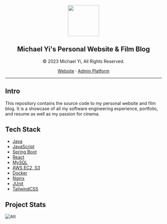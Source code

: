 <div align="center">
    <img src="https://michael-yi.com/michael.png" width="100" height="100" />
    <h2>Michael Yi's Personal Website & Film Blog</h2>
    <p>© 2023 Michael Yi, All Rights Reserved.</p>
    <p>
        <a href="https://michael-yi.com/">Website</a>&nbsp;&#183;&nbsp;<a href="https://admin.michael-yi.com/">Admin Platform</a>
    </p>
</div>

<hr/>

## Intro

This repository contains the source code to my personal website and film blog. It is a showcase of all my software engineering experience, portfolio, and resume as well as my passion for cinema.

## Tech Stack

- [Java](https://www.java.com/en/)
- [JavaScript](https://www.javascript.com/)
- [Spring Boot](https://spring.io/projects/spring-boot)
- [React](https://react.dev/)
- [MySQL](https://www.mysql.com/)
- [AWS EC2, S3](https://aws.amazon.com/)
- [Docker](https://www.docker.com/)
- [Nginx](https://www.nginx.com/)
- [JUnit](https://junit.org/junit5/)
- [TailwindCSS](https://tailwindcss.com/)

## Project Stats

![Alt](https://repobeats.axiom.co/api/embed/0d0e559984591c9b57adbc13a96171939ad77a0f.svg "Repobeats analytics image")